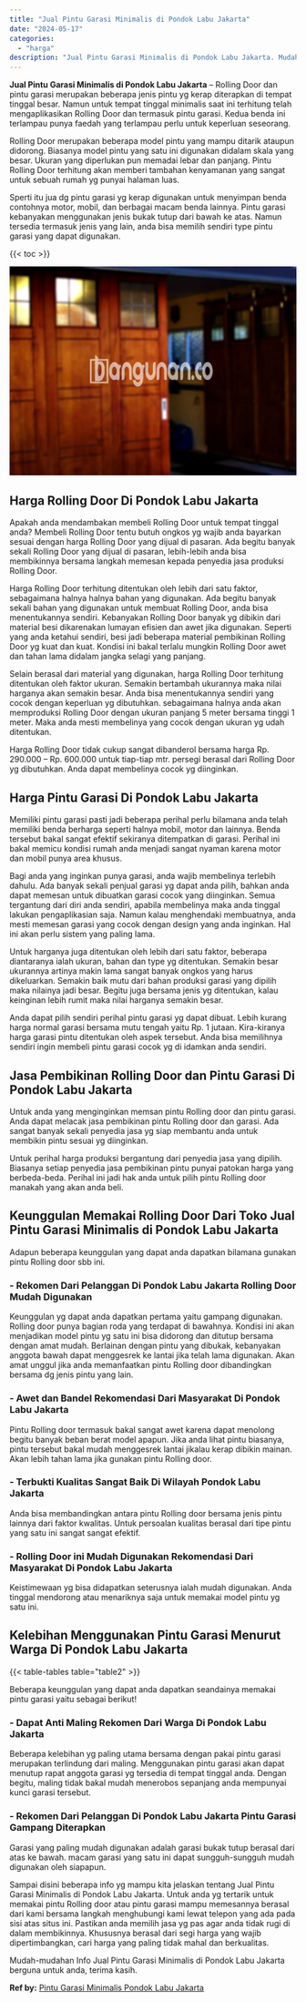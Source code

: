 ```yaml
---
title: "Jual Pintu Garasi Minimalis di Pondok Labu Jakarta"
date: "2024-05-17"
categories: 
  - "harga"
description: "Jual Pintu Garasi Minimalis di Pondok Labu Jakarta. Mudah-mudahan Info Jual Pintu Garasi Minimalis di Pondok Labu Jakarta berguna untuk anda, terima kasih...."
---
```


**Jual Pintu Garasi Minimalis di Pondok Labu Jakarta** – Rolling Door dan pintu garasi merupakan beberapa jenis pintu yg kerap diterapkan di tempat tinggal besar. Namun untuk tempat tinggal minimalis saat ini terhitung telah mengaplikasikan Rolling Door dan termasuk pintu garasi. Kedua benda ini terlampau punya faedah yang terlampau perlu untuk keperluan seseorang.

Rolling Door merupakan beberapa model pintu yang mampu ditarik ataupun didorong. Biasanya model pintu yang satu ini digunakan didalam skala yang besar. Ukuran yang diperlukan pun memadai lebar dan panjang. Pintu Rolling Door terhitung akan memberi tambahan kenyamanan yang sangat untuk sebuah rumah yg punyai halaman luas.

Sperti itu jua dg pintu garasi yg kerap digunakan untuk menyimpan benda contohnya motor, mobil, dan berbagai macam benda lainnya. Pintu garasi kebanyakan menggunakan jenis bukak tutup dari bawah ke atas. Namun tersedia termasuk jenis yang lain, anda bisa memilih sendiri type pintu garasi yang dapat digunakan.

{{< toc >}}

![Jual Pintu Garasi Minimalis di Pondok Labu Jakarta](/images/pintu-garasi-24.png)

## Harga Rolling Door Di Pondok Labu Jakarta

Apakah anda mendambakan membeli Rolling Door untuk tempat tinggal anda? Membeli Rolling Door tentu butuh ongkos yg wajib anda bayarkan sesuai dengan harga Rolling Door yang dijual di pasaran. Ada begitu banyak sekali Rolling Door yang dijual di pasaran, lebih-lebih anda bisa membikinnya bersama langkah memesan kepada penyedia jasa produksi Rolling Door.

Harga Rolling Door terhitung ditentukan oleh lebih dari satu faktor, sebagaimana halnya halnya bahan yang digunakan. Ada begitu banyak sekali bahan yang digunakan untuk membuat Rolling Door, anda bisa menentukannya sendiri. Kebanyakan Rolling Door banyak yg dibikin dari material besi dikarenakan lumayan efisien dan awet jika digunakan. Seperti yang anda ketahui sendiri, besi jadi beberapa material pembikinan Rolling Door yg kuat dan kuat. Kondisi ini bakal terlalu mungkin Rolling Door awet dan tahan lama didalam jangka selagi yang panjang.

Selain berasal dari material yang digunakan, harga Rolling Door terhitung ditentukan oleh faktor ukuran. Semakin bertambah ukurannya maka nilai harganya akan semakin besar. Anda bisa menentukannya sendiri yang cocok dengan keperluan yg dibutuhkan. sebagaimana halnya anda akan memproduksi Rolling Door dengan ukuran panjang 5 meter bersama tinggi 1 meter. Maka anda mesti membelinya yang cocok dengan ukuran yg udah ditentukan.

Harga Rolling Door tidak cukup sangat dibanderol bersama harga Rp. 290.000 – Rp. 600.000 untuk tiap-tiap mtr. persegi berasal dari Rolling Door yg dibutuhkan. Anda dapat membelinya cocok yg diinginkan.

## Harga Pintu Garasi Di Pondok Labu Jakarta

Memiliki pintu garasi pasti jadi beberapa perihal perlu bilamana anda telah memiliki benda berharga seperti halnya mobil, motor dan lainnya. Benda tersebut bakal sangat efektif sekiranya ditempatkan di garasi. Perihal ini bakal memicu kondisi rumah anda menjadi sangat nyaman karena motor dan mobil punya area khusus.

Bagi anda yang inginkan punya garasi, anda wajib membelinya terlebih dahulu. Ada banyak sekali penjual garasi yg dapat anda pilih, bahkan anda dapat memesan untuk dibuatkan garasi cocok yang diinginkan. Semua tergantung dari diri anda sendiri, apabila membelinya maka anda tinggal lakukan pengaplikasian saja. Namun kalau menghendaki membuatnya, anda mesti memesan garasi yang cocok dengan design yang anda inginkan. Hal ini akan perlu sistem yang paling lama.

Untuk harganya juga ditentukan oleh lebih dari satu faktor, beberapa diantaranya ialah ukuran, bahan dan type yg ditentukan. Semakin besar ukurannya artinya makin lama sangat banyak ongkos yang harus dikeluarkan. Semakin baik mutu dari bahan produksi garasi yang dipilih maka nilainya jadi besar. Begitu juga bersama jenis yg ditentukan, kalau keinginan lebih rumit maka nilai harganya semakin besar.

Anda dapat pilih sendiri perihal pintu garasi yg dapat dibuat. Lebih kurang harga normal garasi bersama mutu tengah yaitu Rp. 1 jutaan. Kira-kiranya harga garasi pintu ditentukan oleh aspek tersebut. Anda bisa memilihnya sendiri ingin membeli pintu garasi cocok yg di idamkan anda sendiri.

## Jasa Pembikinan Rolling Door dan Pintu Garasi Di Pondok Labu Jakarta

Untuk anda yang menginginkan memsan pintu Rolling door dan pintu garasi. Anda dapat melacak jasa pembikinan pintu Rolling door dan garasi. Ada sangat banyak sekali penyedia jasa yg siap membantu anda untuk membikin pintu sesuai yg diinginkan.

Untuk perihal harga produksi bergantung dari penyedia jasa yang dipilih. Biasanya setiap penyedia jasa pembikinan pintu punyai patokan harga yang berbeda-beda. Perihal ini jadi hak anda untuk pilih pintu Rolling door manakah yang akan anda beli.

## Keunggulan Memakai Rolling Door Dari Toko Jual Pintu Garasi Minimalis di Pondok Labu Jakarta

Adapun beberapa keunggulan yang dapat anda dapatkan bilamana gunakan pintu Rolling door sbb ini.

### \- Rekomen Dari Pelanggan Di Pondok Labu Jakarta Rolling Door Mudah Digunakan

Keunggulan yg dapat anda dapatkan pertama yaitu gampang digunakan. Rolling door punya bagian roda yang terdapat di bawahnya. Kondisi ini akan menjadikan model pintu yg satu ini bisa didorong dan ditutup bersama dengan amat mudah. Berlainan dengan pintu yang dibukak, kebanyakan anggota bawah dapat menggesrek ke lantai jika telah lama digunakan. Akan amat unggul jika anda memanfaatkan pintu Rolling door dibandingkan bersama dg jenis pintu yang lain.

### \- Awet dan Bandel Rekomendasi Dari Masyarakat Di Pondok Labu Jakarta

Pintu Rolling door termasuk bakal sangat awet karena dapat menolong begitu banyak beban berat model apapun. Jika anda lihat pintu biasanya, pintu tersebut bakal mudah menggesrek lantai jikalau kerap dibikin mainan. Akan lebih tahan lama jika gunakan pintu Rolling door.

### \- Terbukti Kualitas Sangat Baik Di Wilayah Pondok Labu Jakarta

Anda bisa membandingkan antara pintu Rolling door bersama jenis pintu lainnya dari faktor kwalitas. Untuk persoalan kualitas berasal dari tipe pintu yang satu ini sangat sangat efektif.

### \- Rolling Door ini Mudah Digunakan Rekomendasi Dari Masyarakat Di Pondok Labu Jakarta

Keistimewaan yg bisa didapatkan seterusnya ialah mudah digunakan. Anda tinggal mendorong atau menariknya saja untuk memakai model pintu yg satu ini.

## Kelebihan Menggunakan Pintu Garasi Menurut Warga Di Pondok Labu Jakarta

{{< table-tables table="table2" >}}

Beberapa keunggulan yang dapat anda dapatkan seandainya memakai pintu garasi yaitu sebagai berikut!

### \- Dapat Anti Maling Rekomen Dari Warga Di Pondok Labu Jakarta

Beberapa kelebihan yg paling utama bersama dengan pakai pintu garasi merupakan terlindung dari maling. Menggunakan pintu garasi akan dapat menutup rapat anggota garasi yg tersedia di tempat tinggal anda. Dengan begitu, maling tidak bakal mudah menerobos sepanjang anda mempunyai kunci garasi tersebut.

### \- Rekomen Dari Pelanggan Di Pondok Labu Jakarta Pintu Garasi Gampang Diterapkan

Garasi yang paling mudah digunakan adalah garasi bukak tutup berasal dari atas ke bawah. macam garasi yang satu ini dapat sungguh-sungguh mudah digunakan oleh siapapun.

Sampai disini beberapa info yg mampu kita jelaskan tentang Jual Pintu Garasi Minimalis di Pondok Labu Jakarta. Untuk anda yg tertarik untuk memakai pintu Rolling door atau pintu garasi mampu memesannya berasal dari kami bersama langkah menghubungi kami lewat telepon yang ada pada sisi atas situs ini. Pastikan anda memilih jasa yg pas agar anda tidak rugi di dalam membikinnya. Khususnya berasal dari segi harga yang wajib dipertimbangkan, cari harga yang paling tidak mahal dan berkualitas.

Mudah-mudahan Info Jual Pintu Garasi Minimalis di Pondok Labu Jakarta berguna untuk anda, terima kasih.

**Ref by:** [Pintu Garasi Minimalis Pondok Labu Jakarta](https://id.wikipedia.org/wiki/Pintu)
